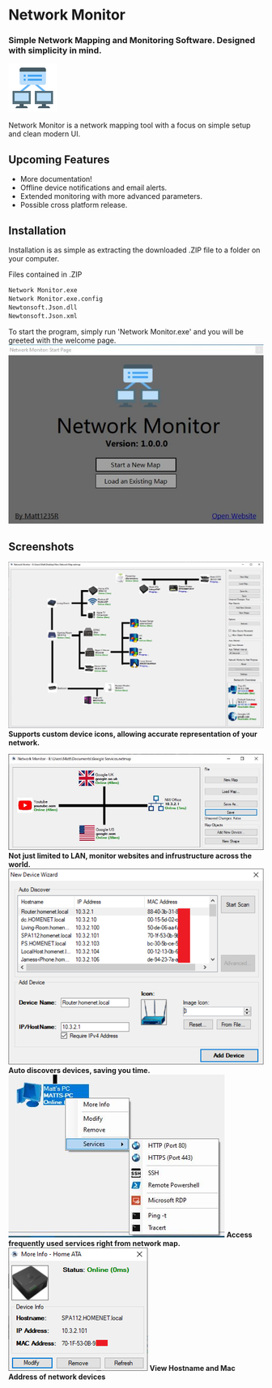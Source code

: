 # Network Monitor
### Simple Network Mapping and Monitoring Software. Designed with simplicity in mind.
![alt text](https://github.com/matt1235r/Network-Monitor-Public/blob/main/Screenshots/Logo.png?raw=true)

Network Monitor is a network mapping tool with a focus on simple setup and clean modern UI.

## Upcoming Features

- More documentation!
- Offline device notifications and email alerts.
- Extended monitoring with more advanced parameters.
- Possible cross platform release.

## Installation

Installation is as simple as extracting the downloaded .ZIP file to a folder on your computer.

Files contained in .ZIP

```sh
Network Monitor.exe
Network Monitor.exe.config
Newtonsoft.Json.dll
Newtonsoft.Json.xml
```

To start the program, simply run 'Network Monitor.exe' and you will be greeted with the welcome page.
![alt text](https://github.com/matt1235r/Network-Monitor-Public/blob/main/Screenshots/Welcome.JPG?raw=true)
## Screenshots
![alt text](https://github.com/matt1235r/Network-Monitor-Public/blob/main/Screenshots/Custom%20Device%20Icons.JPG?raw=true)
**Supports custom device icons, allowing accurate representation of your network.**

![alt text](https://github.com/matt1235r/Network-Monitor-Public/blob/main/Screenshots/Website%20Monitoring.JPG?raw=true)
**Not just limited to LAN, monitor websites and infrustructure across the world.**
![alt text](https://github.com/matt1235r/Network-Monitor-Public/blob/main/Screenshots/Auto%20Discover.JPG?raw=true)
**Auto discovers devices, saving you time.**
![alt text](https://github.com/matt1235r/Network-Monitor-Public/blob/main/Screenshots/Services.JPG?raw=true)
**Access frequently used services right from network map.**
![alt text](https://github.com/matt1235r/Network-Monitor-Public/blob/main/Screenshots/DNS%20and%20Mac%20Address.png?raw=true)
**View Hostname and Mac Address of network devices**

